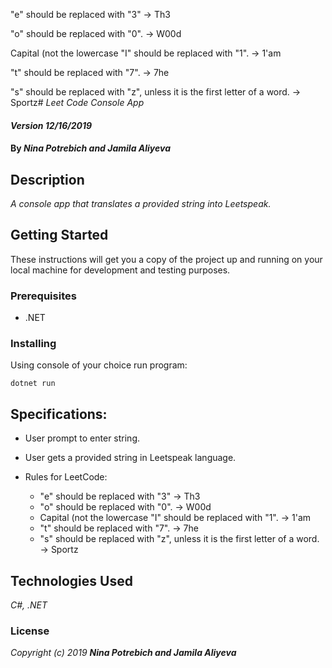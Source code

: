 "e" should be replaced with "3" -> Th3

"o" should be replaced with "0". -> W00d

Capital (not the lowercase "I" should be replaced with "1". -> 1'am

"t" should be replaced with "7". -> 7he

"s" should be replaced with "z", unless it is the first letter of a word. -> Sportz# _Leet Code Console App_

#### _Version 12/16/2019_

#### By _**Nina Potrebich and Jamila Aliyeva**_

## Description

_A console app that translates a provided string into Leetspeak._

## Getting Started

These instructions will get you a copy of the project up and running on your local machine for development and testing purposes.

### Prerequisites

* .NET

### Installing

Using console of your choice run program: 
```
dotnet run
```

## Specifications:
* User prompt to enter string.
* User gets a provided string in Leetspeak language. 

* Rules for LeetCode:
  * "e" should be replaced with "3" -> Th3
  * "o" should be replaced with "0". -> W00d
  * Capital (not the lowercase "I" should be replaced with "1". -> 1'am
  * "t" should be replaced with "7". -> 7he
  * "s" should be replaced with "z", unless it is the first letter of a word. -> Sportz

## Technologies Used

_C#, .NET_

### License

*_Copyright (c) 2019 **Nina Potrebich and Jamila Aliyeva**_*